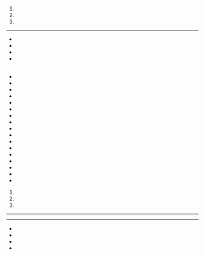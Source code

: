 # 

## 

1. 
2. 
3. 

---

- 
- 
- 
- 

## 





- 
- 
- 
- 
- 
- 
- 
- 
- 
- 
- 
- 



- 
- 
- 



- 

- 

1. 
2. 
3. 

---



---





- 
- 
- 
- 



